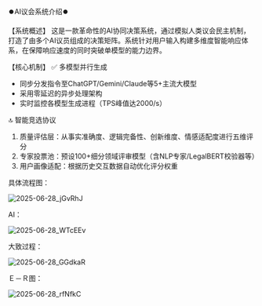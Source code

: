 ⏺️AI议会系统介绍⏺️

【系统概述】
这是一款革命性的AI协同决策系统，通过模拟人类议会民主机制，打造了由多个AI议员组成的决策矩阵。系统针对用户输入构建多维度智能响应体系，在保障响应速度的同时突破单模型的能力边界。

【核心机制】
✅ 多模型并行生成
- 同步分发指令至ChatGPT/Gemini/Claude等5+主流大模型
- 采用零延迟的异步处理架构
- 实时监控各模型生成进程（TPS峰值达2000/s）

🔝 智能竞选协议
1. 质量评估层：从事实准确度、逻辑完备性、创新维度、情感适配度进行五维评分
2. 专家投票池：预设100+细分领域评审模型（含NLP专家/LegalBERT校验器等）
3. 用户画像适配：根据历史交互数据自动优化评分权重

具体流程图：


![2025-06-28_jGvRhJ](https://github.com/user-attachments/assets/1f7f0548-013e-41c8-be81-ce5a5e5c8a88)


AI：


![2025-06-28_WTcEEv](https://github.com/user-attachments/assets/aadf4335-6edc-4fa4-9bc8-c714a5b475a0)


大致过程：


![2025-06-28_GGdkaR](https://github.com/user-attachments/assets/c5c8a4f2-2040-405d-a3d5-58056f8f520b)


Ｅ－Ｒ图：


![2025-06-28_rfNfkC](https://github.com/user-attachments/assets/25aadd37-1ddf-41b4-bd07-03b062363890)
